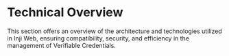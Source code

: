 # Technical Overview

This section offers an overview of the architecture and technologies utilized in Inji Web, ensuring compatibility, security, and efficiency in the management of Verifiable Credentials.


